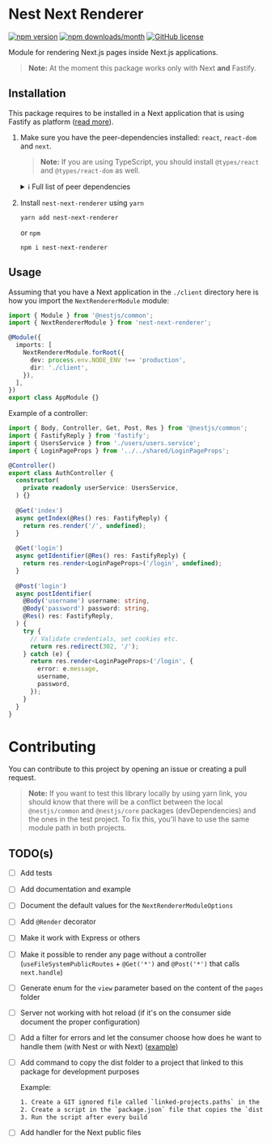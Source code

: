 # Nest Next Renderer

[![npm version](https://img.shields.io/npm/v/nest-next-renderer)](https://www.npmjs.com/package/nest-next-renderer) [![npm downloads/month](https://img.shields.io/npm/dm/nest-next-renderer)](https://www.npmjs.com/package/nest-next-renderer) [![GitHub license](https://img.shields.io/badge/license-MIT-blue.svg)](https://github.com/Gamote/nest-next-renderer/blob/master/LICENSE)

Module for rendering Next.js pages inside Next.js applications.

> **Note:** At the moment this package works only with Next **and** Fastify.

## Installation

This package requires to be installed in a Next application that is using Fastify as platform ([read more](https://docs.nestjs.com/techniques/performance)).

1. Make sure you have the peer-dependencies installed: `react`, `react-dom` and `next`.

    > **Note:** If you are using TypeScript, you should install `@types/react` and `@types/react-dom` as well.

    <details>
      <summary>ℹ️ Full list of peer dependencies</summary>

      In theory, you should install just `react`, `react-dom` and `next` because the rest of the dependencies should already be installed in your project.

      - [Nest](https://nestjs.com/) packages: `yarn add @nestjs/core @nestjs/common`
      - [Fastify](https://www.fastify.io/): `yarn add fastify`
      - [React](https://reactjs.org/), [ReactDOM](https://reactjs.org/) and [Next](https://nextjs.org/): `yarn add react react-dom next`
  
    </details>

2. Install `nest-next-renderer` using `yarn`

    `yarn add nest-next-renderer`

    or `npm`

    `npm i nest-next-renderer`

## Usage

Assuming that you have a Next application in the `./client` directory here is how you import the `NextRendererModule` module:

```typescript
import { Module } from '@nestjs/common';
import { NextRendererModule } from 'nest-next-renderer';

@Module({
  imports: [
    NextRendererModule.forRoot({
      dev: process.env.NODE_ENV !== 'production',
      dir: './client',
    }),
  ],
})
export class AppModule {}
```

Example of a controller:

```typescript
import { Body, Controller, Get, Post, Res } from '@nestjs/common';
import { FastifyReply } from 'fastify';
import { UsersService } from './users/users.service';
import { LoginPageProps } from '../../shared/LoginPageProps';

@Controller()
export class AuthController {
  constructor(
    private readonly userService: UsersService,
  ) {}
  
  @Get('index')
  async getIndex(@Res() res: FastifyReply) {
    return res.render('/', undefined);
  }
  
  @Get('login')
  async getIdentifier(@Res() res: FastifyReply) {
    return res.render<LoginPageProps>('/login', undefined);
  }
  
  @Post('login')
  async postIdentifier(
    @Body('username') username: string,
    @Body('password') password: string,
    @Res() res: FastifyReply,
  ) {
    try {
      // Validate credentials, set cookies etc.
      return res.redirect(302, '/');
    } catch (e) {
      return res.render<LoginPageProps>('/login', {
        error: e.message,
        username,
        password,
      });
    }
  }
}
```

# Contributing

You can contribute to this project by opening an issue or creating a pull request.

> **Note:** If you want to test this library locally by using yarn link, you should know that there will be a conflict between the local `@nestjs/common` and `@nestjs/core` packages (devDependencies) and the ones in the test project. To fix this, you'll have to use the same module path in both projects.

## TODO(s)

- [ ] Add tests
- [ ] Add documentation and example
- [ ] Document the default values for the `NextRendererModuleOptions`
- [ ] Add `@Render` decorator
- [ ] Make it work with Express or others
- [ ] Make it possible to render any page without a controller (`useFileSystemPublicRoutes` + `@Get('*')` and `@Post('*')` that calls `next.handle`)
- [ ] Generate enum for the `view` parameter based on the content of the `pages` folder
- [ ] Server not working with hot reload (if it's on the consumer side document the proper configuration)
- [ ] Add a filter for errors and let the consumer choose how does he want to handle them (with Nest or with Next) ([example](https://github.com/kyle-mccarthy/nest-next/blob/156b4b5cd00951b898e5c4c647337ce32bae75f5/lib/render.filter.ts))
- [ ] Add command to copy the dist folder to a project that linked to this package for development purposes
  
  Example:
  ```bash
  1. Create a GIT ignored file called `linked-projects.paths` in the root of this project containing the paths to the projects that are linked to this package
  2. Create a script in the `package.json` file that copies the `dist` folder to the paths specified in the `linked-projects.paths` file
  3. Run the script after every build
  ```
- [ ] Add handler for the Next public files
